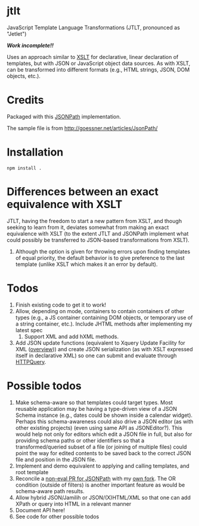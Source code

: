 # jtlt

JavaScript Template Language Transformations (JTLT, pronounced as "Jetlet")

***Work incomplete!!***

Uses an approach similar to [XSLT](http://www.w3.org/Style/XSL/) for
declarative, linear declaration of templates, but with JSON or JavaScript
object data sources. As with XSLT, can be transformed into different
formats (e.g., HTML strings, JSON, DOM objects, etc.).

# Credits

Packaged with this [JSONPath](https://github.com/s3u/JSONPath)
implementation.

The sample file is from http://goessner.net/articles/JsonPath/

# Installation

```
npm install .
```

# Differences between an exact equivalence with XSLT

JTLT, having the freedom to start a new pattern from XSLT, and though
seeking to learn from it, deviates somewhat from making an exact
equivalence with XSLT (to the extent JTLT and JSONPath implement
what could possibly be transferred to JSON-based transformations
from XSLT).

1. Although the option is given for throwing errors upon finding templates of equal priority, the default behavior is to give preference to the last template (unlike XSLT which makes it an error by default).


# Todos

1. Finish existing code to get it to work!
1. Allow, depending on mode, containers to contain containers of other
types (e.g., a JS container containing DOM objects, or temporary use
of a string container, etc.). Include JHTML methods after implementing
my latest spec
    1. Support XML and add hXML methods.
1. Add JSON update functions (equivalent to Xquery Update Facility for
XML ([overview](http://www.xmlplease.com/xquery-update))) and create
JSON serialization (as with XSLT expressed itself in declarative XML)
so one can submit and evaluate
through [HTTPQuery](https://github.com/brettz9/httpquery).

# Possible todos

1. Make schema-aware so that templates could target types. Most reusable application may be having a type-driven view of a JSON Schema instance (e.g., dates could be shown inside a calendar widget). Perhaps this schema-awareness could also drive a JSON editor (as with other existing projects) (even using same API as JSONEditor?). This would help not only for editors which edit a JSON file in full, but also for providing schema paths or other identifiers so that a transformed/queried subset of a file (or joining of multiple files) could point the way for edited contents to be saved back to the correct JSON file and position in the JSON file.
1. Implement and demo equivalent to applying and calling templates, and root template
1. Reconcile a [non-eval PR for JSONPath](https://github.com/s3u/JSONPath/pull/4) with my [own fork](https://github.com/brettz9/JSONPath). The OR condition (outside of filters) is another important feature as would be schema-aware path results.
1. Allow hybrid JSON/Jamilih or JSON/(X)HTML/XML so that one can add XPath or query into HTML in a relevant manner
1. Document API here!
1. See code for other possible todos
